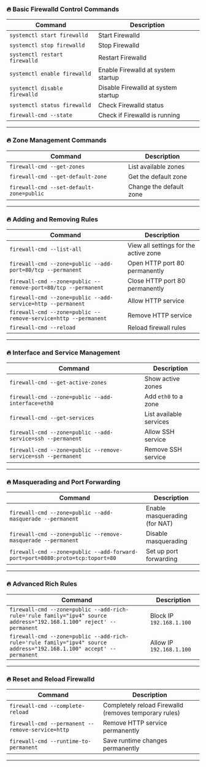 

### 🔥 **Basic Firewalld Control Commands**  

| Command | Description |
|---------|------------|
| `systemctl start firewalld` | Start Firewalld |
| `systemctl stop firewalld` | Stop Firewalld |
| `systemctl restart firewalld` | Restart Firewalld |
| `systemctl enable firewalld` | Enable Firewalld at system startup |
| `systemctl disable firewalld` | Disable Firewalld at system startup |
| `systemctl status firewalld` | Check Firewalld status |
| `firewall-cmd --state` | Check if Firewalld is running |

---

### 🔥 **Zone Management Commands**  

| Command | Description |
|---------|------------|
| `firewall-cmd --get-zones` | List available zones |
| `firewall-cmd --get-default-zone` | Get the default zone |
| `firewall-cmd --set-default-zone=public` | Change the default zone |

---

### 🔥 **Adding and Removing Rules**  

| Command | Description |
|---------|------------|
| `firewall-cmd --list-all` | View all settings for the active zone |
| `firewall-cmd --zone=public --add-port=80/tcp --permanent` | Open HTTP port 80 permanently |
| `firewall-cmd --zone=public --remove-port=80/tcp --permanent` | Close HTTP port 80 permanently |
| `firewall-cmd --zone=public --add-service=http --permanent` | Allow HTTP service |
| `firewall-cmd --zone=public --remove-service=http --permanent` | Remove HTTP service |
| `firewall-cmd --reload` | Reload firewall rules |

---

### 🔥 **Interface and Service Management**  

| Command | Description |
|---------|------------|
| `firewall-cmd --get-active-zones` | Show active zones |
| `firewall-cmd --zone=public --add-interface=eth0` | Add `eth0` to a zone |
| `firewall-cmd --get-services` | List available services |
| `firewall-cmd --zone=public --add-service=ssh --permanent` | Allow SSH service |
| `firewall-cmd --zone=public --remove-service=ssh --permanent` | Remove SSH service |

---

### 🔥 **Masquerading and Port Forwarding**  

| Command | Description |
|---------|------------|
| `firewall-cmd --zone=public --add-masquerade --permanent` | Enable masquerading (for NAT) |
| `firewall-cmd --zone=public --remove-masquerade --permanent` | Disable masquerading |
| `firewall-cmd --zone=public --add-forward-port=port=8080:proto=tcp:toport=80` | Set up port forwarding |

---

### 🔥 **Advanced Rich Rules**  

| Command | Description |
|---------|------------|
| `firewall-cmd --zone=public --add-rich-rule='rule family="ipv4" source address="192.168.1.100" reject' --permanent` | Block IP `192.168.1.100` |
| `firewall-cmd --zone=public --add-rich-rule='rule family="ipv4" source address="192.168.1.100" accept' --permanent` | Allow IP `192.168.1.100` |

---

### 🔥 **Reset and Reload Firewalld**  

| Command | Description |
|---------|------------|
| `firewall-cmd --complete-reload` | Completely reload Firewalld (removes temporary rules) |
| `firewall-cmd --permanent --remove-service=http` | Remove HTTP service permanently |
| `firewall-cmd --runtime-to-permanent` | Save runtime changes permanently |

---
